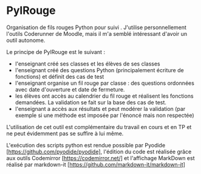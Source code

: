 # PylRouge

Organisation de fils rouges Python pour suivi .
J'utilise personnellement l'outils Coderunner de Moodle, mais il m'a semblé intéressant d'avoir un outil autonome. 


Le principe de PylRouge est le suivant : 
- l'enseignant créé ses classes et les élèves de ses classes
- l'enseignant créé des questions Python (principalement écriture de fonctions) et définit des cas de test
- l'enseignant organise un fil rouge par classe : des questions ordonnées avec date d'ouverture et date de fermeture.
- les élèves ont accès au calendrier du fil rouge et réalisent les fonctions demandées. La validation se fait sur la base des cas de test.
- l'enseignant a accès aux résultats et peut modérer la validation (par exemple si une méthode est imposée par l'énoncé mais non respectée)

L'utilisation de cet outil est complémentaire du travail en cours et en TP et ne peut évidemment pas se suffire à lui même.


L'exécution des scripts python est rendue possible par Pyodide [https://github.com/pyodide/pyodide], l'édition du code est réalisée grâce aux outils Codemirror [https://codemirror.net/] et l'affichage MarkDown est réalisé par markdown-it [https://github.com/markdown-it/markdown-it]
